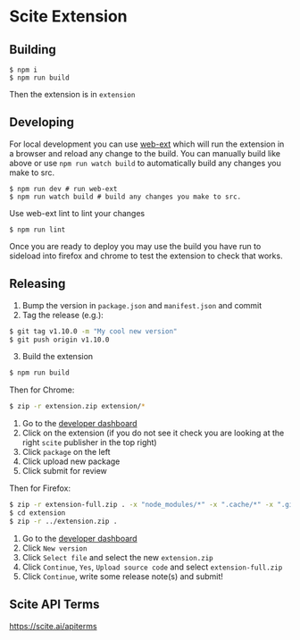 # Scite Extension #

## Building ##

```
$ npm i
$ npm run build
```

Then the extension is in `extension`

## Developing ##

For local development you can use [web-ext](https://github.com/mozilla/web-ext) which will run the extension in a browser and reload any change to the build. You can manually build like above or use `npm run watch build` to automatically build any changes you make to src.
```
$ npm run dev # run web-ext
$ npm run watch build # build any changes you make to src.
```

Use web-ext lint to lint your changes
```
$ npm run lint
```

Once you are ready to deploy you may use the build you have run to sideload into firefox and chrome to test the extension to check that works.

## Releasing ##

1. Bump the version in `package.json` and `manifest.json` and commit
2. Tag the release (e.g.):

```bash
$ git tag v1.10.0 -m "My cool new version"
$ git push origin v1.10.0
```

3. Build the extension

```bash
$ npm run build
```

Then for Chrome:

```bash
$ zip -r extension.zip extension/*
```

1. Go to the [developer dashboard](https://chrome.google.com/webstore/developer/dashboard)
1. Click on the extension (if you do not see it check you are looking at the right `scite` publisher in the top right)
1. Click `package` on the left
1. Click upload new package
1. Click submit for review

Then for Firefox:

```bash
$ zip -r extension-full.zip . -x "node_modules/*" -x ".cache/*" -x ".git/*"
$ cd extension
$ zip -r ../extension.zip .
```

1. Go to the [developer dashboard](https://addons.mozilla.org/en-US/developers/addons)
1. Click `New version`
1. Click `Select file` and select the new `extension.zip`
1. Click `Continue`, `Yes`, `Upload source code` and select `extension-full.zip`
1. Click `Continue`, write some release note(s) and submit!

## Scite API Terms ##

https://scite.ai/apiterms
